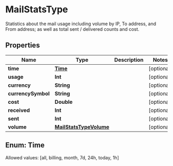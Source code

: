 

# MailStatsType

Statistics about the mail usage including volume by IP, To address, and From address; as well as total sent / delivered counts and cost.

## Properties

Name | Type | Description | Notes
------------ | ------------- | ------------- | -------------
**time** | [**Time**](#Time) |  |  [optional]
**usage** | **Int** |  |  [optional]
**currency** | **String** |  |  [optional]
**currencySymbol** | **String** |  |  [optional]
**cost** | **Double** |  |  [optional]
**received** | **Int** |  |  [optional]
**sent** | **Int** |  |  [optional]
**volume** | [**MailStatsTypeVolume**](MailStatsTypeVolume.md) |  |  [optional]


## Enum: Time
Allowed values: [all, billing, month, 7d, 24h, today, 1h]




